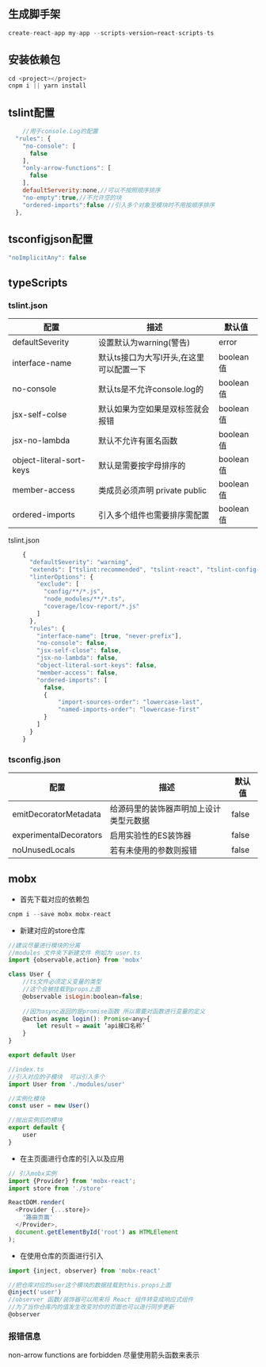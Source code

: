 ##  生成脚手架
```js
create-react-app my-app --scripts-version=react-scripts-ts
```

##  安装依赖包
```js
cd <project></project>
cnpm i || yarn install
```

##  tslint配置
```js
    //用于console.Log的配置
  "rules": {
    "no-console": [
      false
    ],
    "only-arrow-functions": [
      false
    ],
    defaultServerity:none,//可以不按照顺序排序
    "no-empty":true,//不允许空的块
    "ordered-imports":false //引入多个对象至模块时不用按顺序排序
  },
```
## tsconfigjson配置
```js
"noImplicitAny": false 
```
## typeScripts


### tslint.json

配置 | 描述 | 默认值
---|--- |---
defaultSeverity | 设置默认为warning(警告)  | error
interface-name | 默认ts接口为大写I开头,在这里可以配置一下 | boolean值
no-console     | 默认ts是不允许console.log的   | boolean值
jsx-self-colse | 默认如果为空如果是双标签就会报错 |boolean值
jsx-no-lambda  | 默认不允许有匿名函数           | boolean值
object-literal-sort-keys| 默认是需要按字母排序的 |boolean值
member-access  | 类成员必须声明 private public  | boolean值
ordered-imports | 引入多个组件也需要排序需配置  | boolean值

tslint.json
```js
    {
      "defaultSeverity": "warning",
      "extends": ["tslint:recommended", "tslint-react", "tslint-config-prettier"],
      "linterOptions": {
        "exclude": [
          "config/**/*.js",
          "node_modules/**/*.ts",
          "coverage/lcov-report/*.js"
        ]
      },
      "rules": {
        "interface-name": [true, "never-prefix"],
        "no-console": false,
        "jsx-self-close": false,
        "jsx-no-lambda": false,
        "object-literal-sort-keys": false,
        "member-access": false,
        "ordered-imports": [
          false,
          {
              "import-sources-order": "lowercase-last",
              "named-imports-order": "lowercase-first"
          }
        ]
      }
    }
```


###  tsconfig.json


配置 | 描述 | 默认值
---|--- |---
emitDecoratorMetadata | 给源码里的装饰器声明加上设计类型元数据 | false
experimentalDecorators | 启用实验性的ES装饰器   | false
noUnusedLocals  |  若有未使用的参数则报错  | false


## mobx
- 首先下载对应的依赖包
```js
cnpm i --save mobx mobx-react
```
- 新建对应的store仓库
```js
//建议尽量进行模块的分离
//modules 文件夹下新建文件 例如为 user.ts
import {observable,action} from 'mobx'

class User {
    //ts文件必须定义变量的类型 
    //这个会被挂载到props上面
    @observable isLogin:boolean=false;
    
    //因为async返回的是promise函数 所以需要对函数进行变量的定义
    @action async login(): Promise<any>{
        let result = await ‘api接口名称’
    }
}

export default User

//index.ts
//引入对应的子模块  可以引入多个
import User from './modules/user'

//实例化模块
const user = new User()

//抛出实例后的模块
export default {
    user
}
```
- 在主页面进行仓库的引入以及应用
```js
// 引入mobx实例
import {Provider} from 'mobx-react';
import store from './store'

ReactDOM.render(
  <Provider {...store}>
    '路由页面'
  </Provider>,
  document.getElementById('root') as HTMLElement
);

```

- 在使用仓库的页面进行引入
```js
import {inject, observer} from 'mobx-react'

//把仓库对应的user这个模块的数据挂载到this.props上面
@inject('user')
//observer 函数/装饰器可以用来将 React 组件转变成响应式组件
//为了当你仓库内的值发生改变时你的页面也可以进行同步更新
@observer

```

###  报错信息

non-arrow functions are forbidden   尽量使用箭头函数来表示

